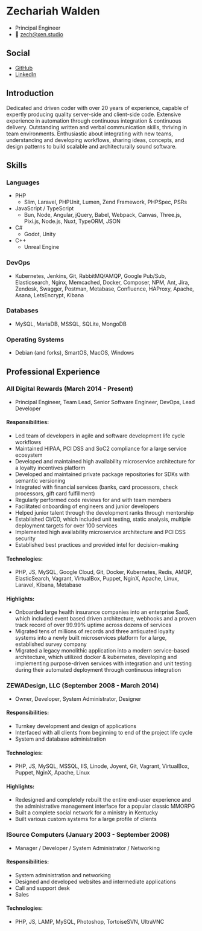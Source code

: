 # Zechariah Walden
* Principal Engineer
* 📧 zech@xen.studio

## Social
* [GitHub](https://github.com/zwalden)
* [LinkedIn](https://www.linkedin.com/in/zech-walden-1038a057)

## Introduction
Dedicated and driven coder with over 20 years of experience, capable of expertly producing quality server-side and client-side code. Extensive experience in automation through continuous integration & continuous delivery. Outstanding written and verbal communication skills, thriving in team environments. Enthusiastic about integrating with new teams, understanding and developing workflows, sharing ideas, concepts, and design patterns to build scalable and architecturally sound software.

## Skills
### Languages
* PHP
   * Slim, Laravel, PHPUnit, Lumen, Zend Framework, PHPSpec, PSRs
* JavaScript / TypeScript
    * Bun, Node, Angular, jQuery, Babel, Webpack, Canvas, Three.js, Pixi.js, Node.js, Nuxt, TypeORM, JSON
* C#
    * Godot, Unity
* C++
    * Unreal Engine

### DevOps
* Kubernetes, Jenkins, Git, RabbitMQ/AMQP, Google Pub/Sub, Elasticsearch, Nginx, Memcached, Docker, Composer, NPM, Ant, Jira, Zendesk, Swagger, Postman, Metabase, Confluence, HAProxy, Apache, Asana, LetsEncrypt, Kibana

### Databases
* MySQL, MariaDB, MSSQL, SQLite, MongoDB

### Operating Systems
* Debian (and forks), SmartOS, MacOS, Windows

## Professional Experience
### All Digital Rewards (March 2014 - Present)
* Principal Engineer, Team Lead, Senior Software Engineer, DevOps, Lead Developer
#### Responsibilities:
* Led team of developers in agile and software development life cycle workflows
* Maintained HIPAA, PCI DSS and SoC2 compliance for a large service ecosystem
* Developed and maintained high availability microservice architecture for a loyalty incentives platform
* Developed and maintained private package repositories for SDKs with semantic versioning
* Integrated with financial services (banks, card processors, check processors, gift card fulfillment)
* Regularly performed code reviews for and with team members
* Facilitated onboarding of engineers and junior developers
* Helped junior talent through the development ranks through mentorship
* Established CI/CD, which included unit testing, static analysis, multiple deployment targets for over 100 services
* Implemented high availability microservice architecture and PCI DSS security
* Established best practices and provided intel for decision-making

#### Technologies:
* PHP, JS, MySQL, Google Cloud, Git, Docker, Kubernetes, Redis, AMQP, ElasticSearch, Vagrant, VirtualBox, Puppet, NginX, Apache, Linux, Laravel, Kibana, Metabase

#### Highlights:
* Onboarded large health insurance companies into an enterprise SaaS, which included event based driven architecture, webhooks and a proven track record of over 99.99% uptime across dozens of services
* Migrated tens of millions of records and three antiquated loyalty systems into a newly built microservices platform for a large, established survey company
* Migrated a legacy monolithic application into a modern service-based architecture, which utilized docker & kubernetes, developing and implementing purpose-driven services with integration and unit testing during their automated deployment through continuous integration

### ZEWADesign, LLC (September 2008 - March 2014)
* Owner, Developer, System Administrator, Designer
#### Responsibilities:
* Turnkey development and design of applications
* Interfaced with all clients from beginning to end of the project life cycle
* System and database administration

#### Technologies:
* PHP, JS, MySQL, MSSQL, IIS, Linode, Joyent, Git, Vagrant, VirtualBox, Puppet, NginX, Apache, Linux

#### Highlights:
* Redesigned and completely rebuilt the entire end-user experience and the administrative management interface for a popular classic MMORPG
* Built a complete social network for a ministry in Kentucky
* Built various custom systems for a large profile of clients

### ISource Computers (January 2003 - September 2008)
* Manager / Developer / System Administrator / Networking
#### Responsibilities:
* System administration and networking
* Designed and developed websites and intermediate applications
* Call and support desk
* Sales

#### Technologies:
* PHP, JS, LAMP, MySQL, Photoshop, TortoiseSVN, UltraVNC
